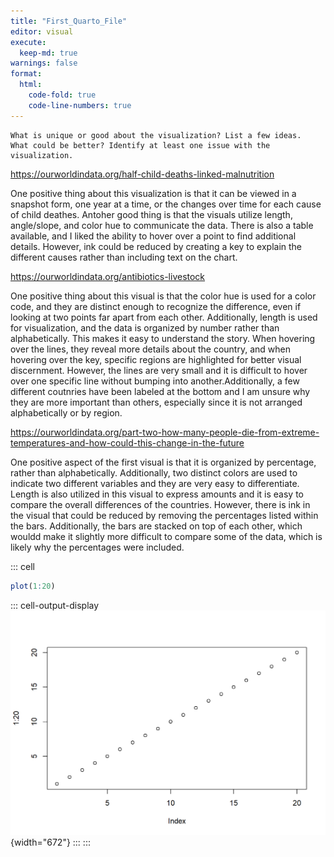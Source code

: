 ```yaml
---
title: "First_Quarto_File"
editor: visual
execute:
  keep-md: true
warnings: false
format:
  html:
    code-fold: true
    code-line-numbers: true
---
```


```         
What is unique or good about the visualization? List a few ideas.
What could be better? Identify at least one issue with the visualization.
```

https://ourworldindata.org/half-child-deaths-linked-malnutrition

One positive thing about this visualization is that it can be viewed in a snapshot form, one year at a time, or the changes over time for each cause of child deathes. Antoher good thing is that the visuals utilize length, angle/slope, and color hue to communicate the data. There is also a table available, and I liked the ability to hover over a point to find additional details. However, ink could be reduced by creating a key to explain the different causes rather than including text on the chart.

https://ourworldindata.org/antibiotics-livestock

One positive thing about this visual is that the color hue is used for a color code, and they are distinct enough to recognize the difference, even if looking at two points far apart from each other. Additionally, length is used for visualization, and the data is organized by number rather than alphabetically. This makes it easy to understand the story. When hovering over the lines, they reveal more details about the country, and when hovering over the key, specific regions are highlighted for better visual discernment. However, the lines are very small and it is difficult to hover over one specific line without bumping into another.Additionally, a few different coutnries have been labeled at the bottom and I am unsure why they are more important than others, especially since it is not arranged alphabetically or by region.

https://ourworldindata.org/part-two-how-many-people-die-from-extreme-temperatures-and-how-could-this-change-in-the-future

One positive aspect of the first visual is that it is organized by percentage, rather than alphabetically. Additionally, two distinct colors are used to indicate two different variables and they are very easy to differentiate. Length is also utilized in this visual to express amounts and it is easy to compare the overall differences of the countries. However, there is ink in the visual that could be reduced by removing the percentages listed within the bars. Additionally, the bars are stacked on top of each other, which wouldd make it slightly more difficult to compare some of the data, which is likely why the percentages were included.

::: cell
``` {.r .cell-code}
plot(1:20)
```

::: cell-output-display
![](First_Quarto_File_files/figure-html/unnamed-chunk-1-1.png){width="672"}
:::
:::
